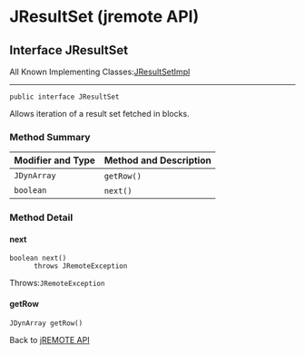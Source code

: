 # JResultSet (jremote API)

<PageHeader />

## Interface JResultSet

All Known Implementing Classes:[JResultSetImpl](./../io/jresultsetimpl-%28jremote-api%29 "class in com.jbase.jremote.io")
* * *


```
public interface JResultSet
```

Allows iteration of a result set fetched in blocks.

### Method Summary


| Modifier and Type<br> | Method and Description<br> |
| --- | --- |
| `JDynArray`<br> | `getRow()` <br> |
| `boolean`<br> | `next()` <br> |

### Method Detail



#### next

```
boolean next()
      throws JRemoteException
```
Throws:`JRemoteException`




#### getRow

```
JDynArray getRow()
```

Back to [jREMOTE API](com_jbase_jremote_package-summary)


